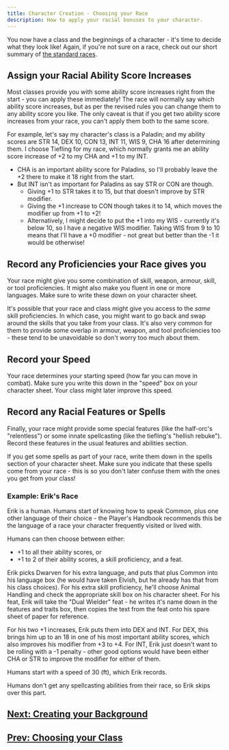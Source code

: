```yaml
---
title: Character Creation - Choosing your Race
description: How to apply your racial bonuses to your character.
---
```


You now have a class and the beginnings of a character - it's time to decide what they look like!
Again, if you're not sure on a race, check out our short summary of [the standard races](../classes-and-races-summary.md#races).

## Assign your Racial Ability Score Increases

Most classes provide you with some ability score increases right from the start - you can apply these immediately!
The race will normally say which ability score increases, but as per the revised rules you can change them to any ability score you like.
The only caveat is that if you get two ability score increases from your race, you can't apply them both to the same score.

For example, let's say my character's class is a Paladin; and my ability scores are STR 14, DEX 10, CON 13, INT 11, WIS 9, CHA 16 after determining them.
I choose Tiefling for my race, which normally grants me an ability score increase of +2 to my CHA and +1 to my INT.

- CHA is an important ability score for Paladins, so I'll probably leave the +2 there to make it 18 right from the start.
- But INT isn't as important for Paladins as say STR or CON are though.
  - Giving +1 to STR takes it to 15, but that doesn't improve by STR modifier.
  - Giving the +1 increase to CON though takes it to 14, which moves the modifier up from +1 to +2!
  - Alternatively, I might decide to put the +1 into my WIS - currently it's below 10, so I have a negative WIS modifier. Taking WIS from 9 to 10 means that I'll have a +0 modifier - not great but better than the -1 it would be otherwise!

## Record any Proficiencies your Race gives you

Your race might give you some combination of skill, weapon, armour, skill, or tool proficiencies.
It might also make you fluent in one or more languages.
Make sure to write these down on your character sheet.

It's possible that your race and class might give you access to the _same_ skill proficiencies.
In which case, you might want to go back and swap around the skills that you take from your class.
It's also very common for them to provide some overlap in armour, weapon, and tool proficiencies too - these tend to be unavoidable so don't worry too much about them.

## Record your Speed

Your race determines your starting speed (how far you can move in combat).
Make sure you write this down in the "speed" box on your character sheet.
Your class might later improve this speed.

## Record any Racial Features or Spells

Finally, your race might provide some special features (like the half-orc's "relentless") or some innate spellcasting (like the tiefling's "hellish rebuke").
Record these features in the usual features and abilities section.

If you get some spells as part of your race, write them down in the spells section of your character sheet.
Make sure you indicate that these spells come from your race - this is so you don't later confuse them with the ones you get from your class!

### Example: Erik's Race

Erik is a human.
Humans start of knowing how to speak Common, plus one other language of their choice - the Player's Handbook recommends this be the language of a race your character frequently visited or lived with.

Humans can then choose between either:

- +1 to all their ability scores, or
- +1 to 2 of their ability scores, a skill proficiency, and a feat.

Erik picks Dwarven for his extra language, and puts that plus Common into his language box (he would have taken Elvish, but he already has that from his class choices).
For his extra skill proficiency, he'll choose Animal Handling and check the appropriate skill box on his character sheet.
For his feat, Erik will take the "Dual Wielder" feat - he writes it's name down in the features and traits box, then copies the text from the feat onto his spare sheet of paper for reference.

For his two +1 increases, Erik puts them into DEX and INT.
For DEX, this brings him up to an 18 in one of his most important ability scores, which also improves his modifier from +3 to +4.
For INT, Erik just doesn't want to be rolling with a -1 penalty - other good options would have been either CHA or STR to improve the modifier for either of them.

Humans start with a speed of 30 (ft), which Erik records.

Humans don't get any spellcasting abilities from their race, so Erik skips over this part.

## [Next: Creating your Background](./background.md)

## [Prev: Choosing your Class](./class.md)

